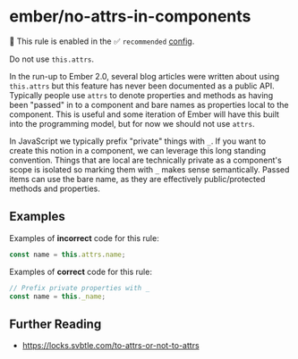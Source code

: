 # ember/no-attrs-in-components

💼 This rule is enabled in the ✅ `recommended` [config](https://github.com/ember-cli/eslint-plugin-ember#-configurations).

<!-- end auto-generated rule header -->

Do not use `this.attrs`.

In the run-up to Ember 2.0, several blog articles were written about using `this.attrs` but this feature has never been documented as a public API. Typically people use `attrs` to denote properties and methods as having been "passed" in to a component and bare names as properties local to the component. This is useful and some iteration of Ember will have this built into the programming model, but for now we should not use `attrs`.

In JavaScript we typically prefix "private" things with `_`. If you want to create this notion in a component, we can leverage this long standing convention. Things that are local are technically private as a component's scope is isolated so marking them with `_` makes sense semantically. Passed items can use the bare name, as they are effectively public/protected methods and properties.

## Examples

Examples of **incorrect** code for this rule:

```js
const name = this.attrs.name;
```

Examples of **correct** code for this rule:

```js
// Prefix private properties with _
const name = this._name;
```

## Further Reading

- <https://locks.svbtle.com/to-attrs-or-not-to-attrs>
